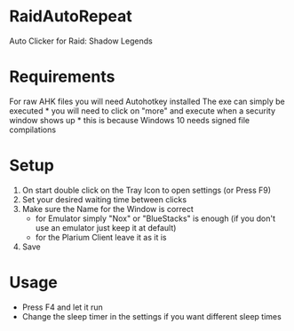 # RaidAutoRepeat
Auto Clicker for Raid: Shadow Legends

# Requirements
For raw AHK files you will need Autohotkey installed
The exe can simply be executed 
\* you will need to click on "more" and execute when a security window shows up
\* this is because Windows 10 needs signed file compilations

# Setup
1. On start double click on the Tray Icon to open settings (or Press F9)
2. Set your desired waiting time between clicks
3. Make sure the Name for the Window is correct
    - for Emulator simply "Nox" or "BlueStacks" is enough (if you don't use an emulator just keep it at default)
    -  for the Plarium Client leave it as it is
4. Save

# Usage
* Press F4 and let it run
* Change the sleep timer in the settings if you want different sleep times
